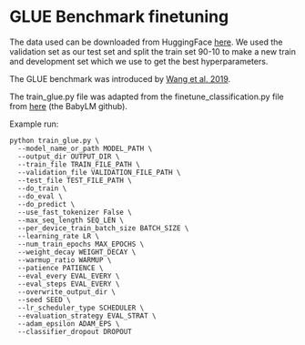 # GLUE Benchmark finetuning

The data used can be downloaded from HuggingFace 
[here](https://huggingface.co/datasets/nyu-mll/glue). We used the validation
set as our test set and split the train set 90-10 to make a new train and
development set which we use to get the best hyperparameters.

The GLUE benchmark was introduced by [Wang et al. 2019](https://openreview.net/pdf?id=rJ4km2R5t7).

The train_glue.py file was adapted from the finetune_classification.py file 
from  [here](https://github.com/babylm/evaluation-pipeline) (the BabyLM github).

Example run:
```
python train_glue.py \
  --model_name_or_path MODEL_PATH \
  --output_dir OUTPUT_DIR \
  --train_file TRAIN_FILE_PATH \
  --validation_file VALIDATION_FILE_PATH \
  --test_file TEST_FILE_PATH \
  --do_train \
  --do_eval \
  --do_predict \
  --use_fast_tokenizer False \
  --max_seq_length SEQ_LEN \
  --per_device_train_batch_size BATCH_SIZE \
  --learning_rate LR \
  --num_train_epochs MAX_EPOCHS \
  --weight_decay WEIGHT_DECAY \
  --warmup_ratio WARMUP \
  --patience PATIENCE \
  --eval_every EVAL_EVERY \
  --eval_steps EVAL_EVERY \
  --overwrite_output_dir \
  --seed SEED \
  --lr_scheduler_type SCHEDULER \
  --evaluation_strategy EVAL_STRAT \
  --adam_epsilon ADAM_EPS \
  --classifier_dropout DROPOUT
```

